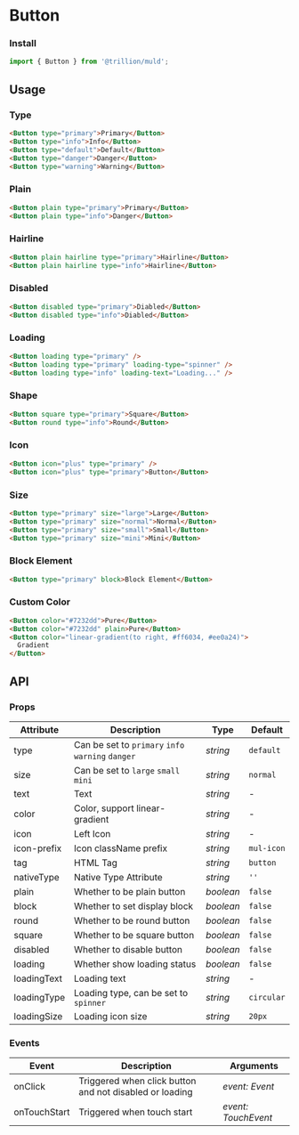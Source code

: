 # Button

### Install

```js
import { Button } from '@trillion/muld';
```

## Usage

### Type

```html
<Button type="primary">Primary</Button>
<Button type="info">Info</Button>
<Button type="default">Default</Button>
<Button type="danger">Danger</Button>
<Button type="warning">Warning</Button>
```

### Plain

```html
<Button plain type="primary">Primary</Button>
<Button plain type="info">Danger</Button>
```

### Hairline

```html
<Button plain hairline type="primary">Hairline</Button>
<Button plain hairline type="info">Hairline</Button>
```

### Disabled

```html
<Button disabled type="primary">Diabled</Button>
<Button disabled type="info">Diabled</Button>
```

### Loading

```html
<Button loading type="primary" />
<Button loading type="primary" loading-type="spinner" />
<Button loading type="info" loading-text="Loading..." />
```

### Shape

```html
<Button square type="primary">Square</Button>
<Button round type="info">Round</Button>
```

### Icon

```html
<Button icon="plus" type="primary" />
<Button icon="plus" type="primary">Button</Button>
```

### Size

```html
<Button type="primary" size="large">Large</Button>
<Button type="primary" size="normal">Normal</Button>
<Button type="primary" size="small">Small</Button>
<Button type="primary" size="mini">Mini</Button>
```

### Block Element

```html
<Button type="primary" block>Block Element</Button>
```

### Custom Color

```html
<Button color="#7232dd">Pure</Button>
<Button color="#7232dd" plain>Pure</Button>
<Button color="linear-gradient(to right, #ff6034, #ee0a24)">
  Gradient
</Button>
```

## API

### Props

| Attribute | Description | Type | Default |
| --- | --- | --- | --- |
| type | Can be set to `primary` `info` `warning` `danger` | _string_ | `default` |
| size | Can be set to `large` `small` `mini` | _string_ | `normal` |
| text | Text | _string_ | - |
| color| Color, support linear-gradient | _string_ | - |
| icon | Left Icon | _string_ | - |
| icon-prefix | Icon className prefix | _string_ | `mul-icon` |
| tag | HTML Tag | _string_ | `button` |
| nativeType | Native Type Attribute | _string_ | `''` |
| plain | Whether to be plain button | _boolean_ | `false` |
| block | Whether to set display block | _boolean_ | `false` |
| round | Whether to be round button | _boolean_ | `false` |
| square | Whether to be square button | _boolean_ | `false` |
| disabled | Whether to disable button | _boolean_ | `false` |
| loading | Whether show loading status | _boolean_ | `false` |
| loadingText | Loading text | _string_ | - |
| loadingType | Loading type, can be set to `spinner` | _string_ | `circular` |
| loadingSize | Loading icon size | _string_ | `20px` |

### Events

| Event | Description | Arguments |
| --- | --- | --- |
| onClick | Triggered when click button and not disabled or loading | _event: Event_ |
| onTouchStart | Triggered when touch start | _event: TouchEvent_ |
